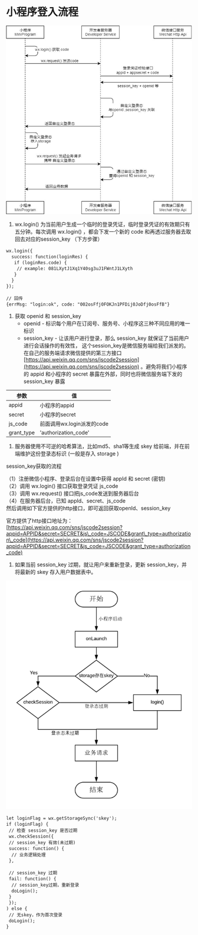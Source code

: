 # 小程序登入流程

![](/assets/20184984148499.jpg)

1. wx.login\(\) 为当前用户生成一个临时的登录凭证，临时登录凭证的有效期只有五分钟。每次调用 wx.login\(\) ，都会下发一个新的 code 和再透过服务器去取回去对应的session\_key （下方步骤）

```
wx.login({
  success: function(loginRes) {
   if (loginRes.code) {
    // example: 081LXytJ1Xq1Y40sg3uJ1FWntJ1LXyth
   }
  }
});

// 回传
{errMsg: "login:ok", code: "002osFfj0FOKJn1PFDij0JoDfj0osFfB"}
```

1. 获取 openid 和 session\_key
   * openid - 标识每个用户在订阅号、服务号、小程序这三种不同应用的唯一标识
   * session\_key - 让该用户进行登录，那么 session\_key 就保证了当前用户进行会话操作的有效性，
     这个session\_key是微信服务端给我们派发的。在自己的服务端请求微信提供的第三方接口 [https://api.weixin.qq.com/sns/jscode2session](https://api.weixin.qq.com/sns/jscode2session) 。避免将我们小程序的  appid 和小程序的 secret 暴露在外部，同时也将微信服务端下发的 session\_key 暴露

| 参数 | 值 |
| --- | --- |
| appid | 小程序的appid |
| secret | 小程序的secret |
| js\_code | 前面调用wx.login派发的code |
| grant\_type | 'authorization\_code' |

1. 服务器使用不可逆的哈希算法，比如md5、sha1等生成 skey 给前端，并在前端维护这份登录态标识 \(一般是存入 storage \)

session\_key获取的流程

（1）注册微信小程序、登录后台在设置中获得 appId 和 secret \(密钥\)  
（2）调用 wx.login\(\) 接口获取登录凭证 js\_code  
（3）调用 wx.request\(\) 接口把js\_code发送到服务器后台  
（4）在服务器后台，已知 appId、secret、js\_code  
然后调用如下官方提供的http接口，即可返回获取openId、session\_key

官方提供了http接口地址为：  
[https://api.weixin.qq.com/sns/jscode2session?appid=APPID&secret=SECRET&js\_code=JSCODE&grant\_type=authorization\_code](https://api.weixin.qq.com/sns/jscode2session?appid=APPID&secret=SECRET&js_code=JSCODE&grant_type=authorization_code)

1. 如果当前 session\_key 过期，就让用户来重新登录，更新 session\_key，并将最新的 skey 存入用户数据表中。

![](/assets/20184984837214.png)

```
let loginFlag = wx.getStorageSync('skey');
if (loginFlag) {
 // 检查 session_key 是否过期
 wx.checkSession({
 // session_key 有效(未过期)
 success: function() {
  // 业务逻辑处理
 },

 // session_key 过期
 fail: function() {
  // session_key过期，重新登录
  doLogin();
 }
 });
) else {
 // 无skey，作为首次登录
 doLogin();
}
```



